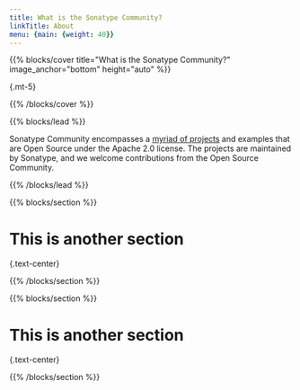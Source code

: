 ```yaml
---
title: What is the Sonatype Community?
linkTitle: About
menu: {main: {weight: 40}}
---
```


{{% blocks/cover title="What is the Sonatype Community?" image_anchor="bottom" height="auto" %}}

{.mt-5}

{{% /blocks/cover %}}

{{% blocks/lead %}}

Sonatype Community encompasses a [myriad of projects](/projects) and examples that are Open Source under the Apache 2.0 license. The projects are maintained by Sonatype, and we welcome contributions from the Open Source Community.

{{% /blocks/lead %}}

{{% blocks/section %}}

# This is another section
{.text-center}

{{% /blocks/section %}}

{{% blocks/section %}}

# This is another section
{.text-center}

{{% /blocks/section %}}
